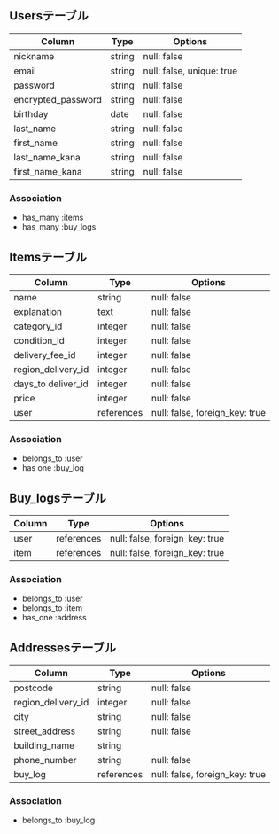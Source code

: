 ## Usersテーブル

|Column              |Type     |Options                    |
| -------------------|---------|---------------------------|
| nickname           | string  | null: false               |
| email              | string  | null: false, unique: true |
| password           | string  | null: false               |
| encrypted_password | string  | null: false               |
| birthday           | date    | null: false               |
| last_name          | string  | null: false               |
| first_name         | string  | null: false               |
| last_name_kana     | string  | null: false               |
| first_name_kana    | string  | null: false               |

### Association
- has_many :items
- has_many :buy_logs


## Itemsテーブル

| Column             | Type        | Options                            |
| -------------------|------------ |------------------------------------|
| name               | string      | null: false                        |
| explanation        | text        | null: false                        |
| category_id        | integer     | null: false                        |
| condition_id       | integer     | null: false                        |
| delivery_fee_id    | integer     | null: false                        |
| region_delivery_id | integer     | null: false                        |
| days_to deliver_id | integer     | null: false                        |
| price              | integer     | null: false                        |
| user               | references  | null: false, foreign_key: true     |

### Association

- belongs_to :user
- has one :buy_log 

## Buy_logsテーブル

| Column          | Type       | Options                        |
| --------------- | ---------- | ------------------------------ |
| user            | references | null: false, foreign_key: true |
| item            | references | null: false, foreign_key: true |

### Association

- belongs_to :user
- belongs_to :item
- has_one :address

## Addressesテーブル

| Column             | Type       | Options                        |
| -------------------|----------- |------------------------------- |
| postcode           | string     | null: false                    |
| region_delivery_id | integer    | null: false                    |
| city               | string     | null: false                    |
| street_address     | string     | null: false                    |
| building_name      | string     |                                |
| phone_number       | string     | null: false                    |
| buy_log            | references | null: false, foreign_key: true |

### Association

- belongs_to :buy_log